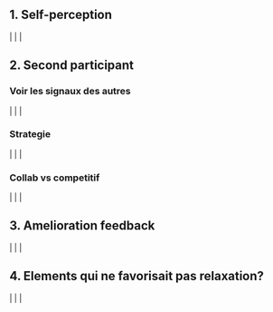 ## 1. Self-perception
|
|
|

## 2. Second participant
### Voir les signaux des autres
|
|
|
### Strategie
|
|
|
### Collab vs competitif
|
|
|


## 3. Amelioration feedback
|
|
|


## 4. Elements qui ne favorisait pas relaxation?
|
|
|